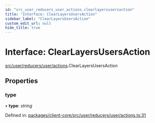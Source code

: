 ```yaml
---
id: "src_user_reducers_user_actions.clearlayersusersaction"
title: "Interface: ClearLayersUsersAction"
sidebar_label: "ClearLayersUsersAction"
custom_edit_url: null
hide_title: true
---
```


# Interface: ClearLayersUsersAction

[src/user/reducers/user/actions](../modules/src_user_reducers_user_actions.md).ClearLayersUsersAction

## Properties

### type

• **type**: *string*

Defined in: [packages/client-core/src/user/reducers/user/actions.ts:31](https://github.com/xr3ngine/xr3ngine/blob/673ad6a5f/packages/client-core/src/user/reducers/user/actions.ts#L31)
